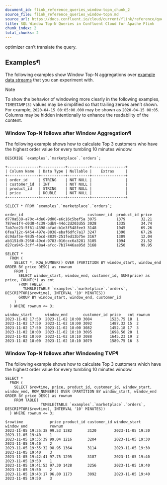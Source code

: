 ```yaml
---
document_id: flink_reference_queries_window-topn_chunk_2
source_file: flink_reference_queries_window-topn.md
source_url: https://docs.confluent.io/cloud/current/flink/reference/queries/window-topn.html
title: SQL Window Top-N Queries in Confluent Cloud for Apache Flink
chunk_index: 2
total_chunks: 2
---
```


optimizer can’t translate the query.

## Examples¶

The following examples show Window Top-N aggregations over [example data streams](../example-data.html#flink-sql-example-data) that you can experiment with.

Note

To show the behavior of windowing more clearly in the following examples, `TIMESTAMP(3)` values may be simplified so that trailing zeroes aren’t shown. For example, `2020-04-15 08:05:00.000` may be shown as `2020-04-15 08:05`. Columns may be hidden intentionally to enhance the readability of the content.

### Window Top-N follows after Window Aggregation¶

The following example shows how to calculate Top 3 customers who have the highest order value for every tumbling 10 minutes window.

    DESCRIBE `examples`.`marketplace`.`orders`;

    +--------------+-----------+----------+---------------+
    | Column Name  | Data Type | Nullable |    Extras     |
    +--------------+-----------+----------+---------------+
    | order_id     | STRING    | NOT NULL |               |
    | customer_id  | INT       | NOT NULL |               |
    | product_id   | STRING    | NOT NULL |               |
    | price        | DOUBLE    | NOT NULL |               |
    +--------------+-----------+----------+---------------+

    SELECT * FROM `examples`.`marketplace`.`orders`;

    order_id                             customer_id  product_id price
    d770a538-a70c-4de6-9d06-e6c16c5bef5a 3075         1379       32.21
    787ee1f4-d0d0-4c39-bdb9-44dc2d203d55 3028         1335       34.74
    7ab7ce23-5f61-4398-afad-b1e3f548fee3 3148         1045       69.26
    6fea712c-9454-497e-8038-ebaf6dfc7a17 3247         1390       67.26
    dc9daf5e-98d5-4bcd-8839-251fed13b75e 3167         1309       12.04
    ab3151d0-2950-49cd-9783-016ccc6a3281 3105         1094       21.52
    d27ca945-3cff-48a4-afcc-7b17446aa95d 3168         1250       99.95

    SELECT *
      FROM (
        SELECT *, ROW_NUMBER() OVER (PARTITION BY window_start, window_end ORDER BY price DESC) as rownum
        FROM (
          SELECT window_start, window_end, customer_id, SUM(price) as price, COUNT(*) as cnt
          FROM TABLE(
            TUMBLE(TABLE `examples`.`marketplace`.`orders`, DESCRIPTOR($rowtime), INTERVAL '10' MINUTES))
          GROUP BY window_start, window_end, customer_id
        )
      ) WHERE rownum <= 3;

    window_start      window_end       customer_id price   cnt rownum
    2023-11-02 17:50  2023-11-02 18:00 3084        1523.75 18  1
    2023-11-02 17:50  2023-11-02 18:00 3092        1487.32 15  2
    2023-11-02 17:50  2023-11-02 18:00 3082        1452.18 17  3
    2023-11-02 18:00  2023-11-02 18:10 3095        1698.50 20  1
    2023-11-02 18:00  2023-11-02 18:10 3088        1645.23 19  2
    2023-11-02 18:00  2023-11-02 18:10 3079        1589.75 16  3

### Window Top-N follows after Windowing TVF¶

The following example shows how to calculate Top 3 customers which have the highest order value for every tumbling 10 minutes window.

    SELECT *
      FROM (
        SELECT $rowtime, price, product_id, customer_id, window_start, window_end, ROW_NUMBER() OVER (PARTITION BY window_start, window_end ORDER BY price DESC) as rownum
        FROM TABLE(
                    TUMBLE(TABLE `examples`.`marketplace`.`orders`, DESCRIPTOR($rowtime), INTERVAL '10' MINUTES))
      ) WHERE rownum <= 3;

    $rowtime            price product_id customer_id window_start        window_end          rownum
    2023-11-05 19:35:38 99.53 1382       3120        2023-11-05 19:30    2023-11-05 19:40    1
    2023-11-05 19:35:39 99.04 1216       3204        2023-11-05 19:30    2023-11-05 19:40    2
    2023-11-05 19:35:32 98.95 1364       3114        2023-11-05 19:30    2023-11-05 19:40    3
    2023-11-05 19:42:41 97.75 1295       3187        2023-11-05 19:40    2023-11-05 19:50    1
    2023-11-05 19:41:53 97.30 1428       3256        2023-11-05 19:40    2023-11-05 19:50    2
    2023-11-05 19:43:17 96.80 1173       3092        2023-11-05 19:40    2023-11-05 19:50    3
